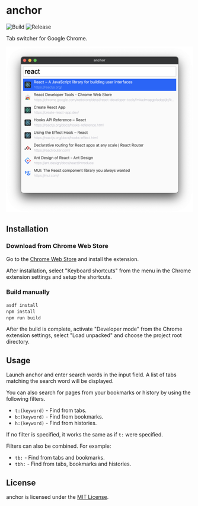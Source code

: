 # anchor

![Build](https://github.com/questbeat/anchor/workflows/Build/badge.svg)
![Release](https://github.com/questbeat/anchor/workflows/Release/badge.svg)

Tab switcher for Google Chrome.

![](screenshot.png)


## Installation

### Download from Chrome Web Store

Go to the [Chrome Web Store](https://chrome.google.com/webstore/detail/anchor/hgnlmkibblofcjgcljofkcdofkplhlgb) and install the extension.

After installation, select "Keyboard shortcuts" from the menu in the Chrome extension settings and setup the shortcuts.


### Build manually

```sh
asdf install
npm install
npm run build
```

After the build is complete, activate "Developer mode" from the Chrome extension settings, select "Load unpacked" and choose the project root directory.


## Usage

Launch anchor and enter search words in the input field. A list of tabs matching the search word will be displayed.

You can also search for pages from your bookmarks or history by using the following filters.

* `t:(keyword)` - Find from tabs.
* `b:(keyword)` - Find from bookmarks.
* `h:(keyword)` - Find from histories.

If no filter is specified, it works the same as if `t:` were specified.

Filters can also be combined. For example:

* `tb:`  - Find from tabs and bookmarks.
* `tbh:` - Find from tabs, bookmarks and histories.


## License

anchor is licensed under the [MIT License](LICENSE).
